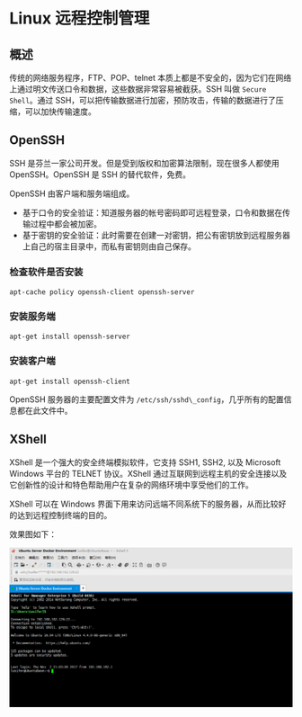 # Linux 远程控制管理

## 概述

传统的网络服务程序，FTP、POP、telnet 本质上都是不安全的，因为它们在网络上通过明文传送口令和数据，这些数据非常容易被截获。SSH 叫做 `Secure Shell`。通过 SSH，可以把传输数据进行加密，预防攻击，传输的数据进行了压缩，可以加快传输速度。

## OpenSSH

SSH 是芬兰一家公司开发。但是受到版权和加密算法限制，现在很多人都使用 OpenSSH。OpenSSH 是 SSH 的替代软件，免费。

OpenSSH 由客户端和服务端组成。

- 基于口令的安全验证：知道服务器的帐号密码即可远程登录，口令和数据在传输过程中都会被加密。
- 基于密钥的安全验证：此时需要在创建一对密钥，把公有密钥放到远程服务器上自己的宿主目录中，而私有密钥则由自己保存。

### 检查软件是否安装

```text
apt-cache policy openssh-client openssh-server
```

### 安装服务端

```text
apt-get install openssh-server
```

### 安装客户端

```text
apt-get install openssh-client
```

OpenSSH 服务器的主要配置文件为 `/etc/ssh/sshd\_config`，几乎所有的配置信息都在此文件中。

## XShell

XShell 是一个强大的安全终端模拟软件，它支持 SSH1, SSH2, 以及 Microsoft Windows 平台的 TELNET 协议。XShell 通过互联网到远程主机的安全连接以及它创新性的设计和特色帮助用户在复杂的网络环境中享受他们的工作。

XShell 可以在 Windows 界面下用来访问远端不同系统下的服务器，从而比较好的达到远程控制终端的目的。

效果图如下：

![img](./assets/_20171102220954.png)